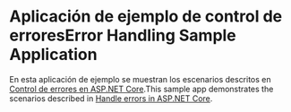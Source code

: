 # <a name="error-handling-sample-application"></a><span data-ttu-id="acf56-101">Aplicación de ejemplo de control de errores</span><span class="sxs-lookup"><span data-stu-id="acf56-101">Error Handling Sample Application</span></span>

<span data-ttu-id="acf56-102">En esta aplicación de ejemplo se muestran los escenarios descritos en [Control de errores en ASP.NET Core](https://docs.microsoft.com/aspnet/core/fundamentals/error-handling).</span><span class="sxs-lookup"><span data-stu-id="acf56-102">This sample app demonstrates the scenarios described in [Handle errors in ASP.NET Core](https://docs.microsoft.com/aspnet/core/fundamentals/error-handling).</span></span>
